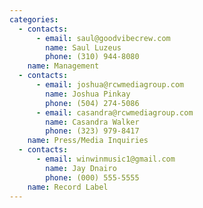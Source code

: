 ```yaml
---
categories:
  - contacts:
      - email: saul@goodvibecrew.com
        name: Saul Luzeus
        phone: (310) 944-8080
    name: Management
  - contacts:
      - email: joshua@rcwmediagroup.com
        name: Joshua Pinkay
        phone: (504) 274-5086
      - email: casandra@rcwmediagroup.com
        name: Casandra Walker
        phone: (323) 979-8417
    name: Press/Media Inquiries
  - contacts:
      - email: winwinmusic1@gmail.com
        name: Jay Dnairo
        phone: (000) 555-5555
    name: Record Label
---
```


